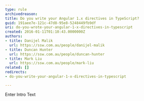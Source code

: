 ```yaml
---
type: rule
archivedreason: 
title: Do you write your Angular 1.x directives in TypeScript?
guid: 191aee7e-121c-47d8-95e8-5248449fb9df
uri: do-you-wrote-your-angular-1-x-directives-in-typescript
created: 2016-01-11T01:10:43.0000000Z
authors:
- title: Danijel Malik
  url: https://ssw.com.au/people/danijel-malik
- title: Duncan Hunter
  url: https://ssw.com.au/people/duncan-hunter
- title: Mark Liu
  url: https://ssw.com.au/people/mark-liu
related: []
redirects:
- do-you-write-your-angular-1-x-directives-in-typescript

---
```



Enter Intro Text
<br><excerpt class='endintro'></excerpt><br>



